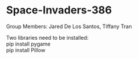 # Space-Invaders-386
Group Members: Jared De Los Santos, Tiffany Tran


Two libraries need to be installed:\
pip install pygame\
pip install Pillow
